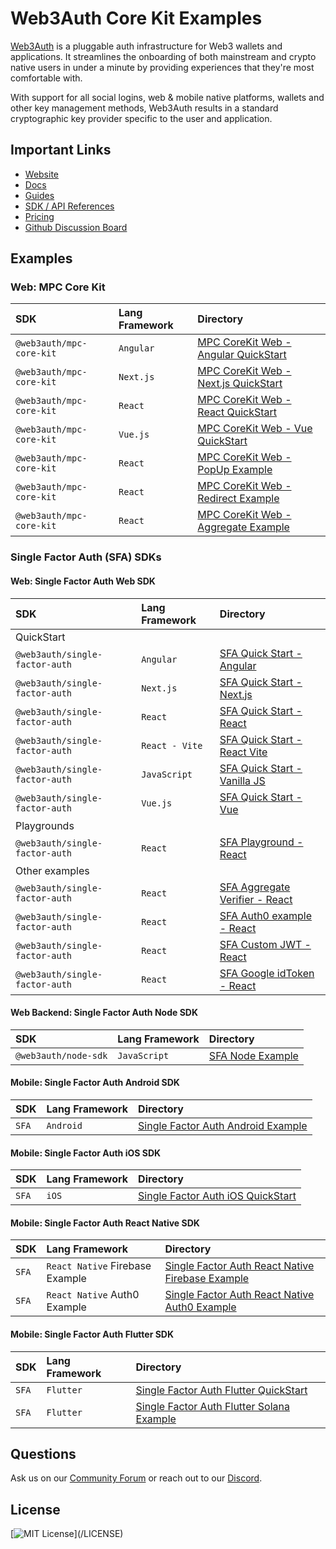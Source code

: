 # Web3Auth Core Kit Examples

[Web3Auth](https://web3auth.io) is a pluggable auth infrastructure for Web3 wallets and applications. It streamlines the
onboarding of both mainstream and crypto native users in under a minute by providing experiences that they're most
comfortable with.

With support for all social logins, web & mobile native platforms, wallets and other key management methods, Web3Auth
results in a standard cryptographic key provider specific to the user and application.

## Important Links

- [Website](https://web3auth.io)
- [Docs](https://web3auth.io/docs)
- [Guides](https://web3auth.io/docs/guides)
- [SDK / API References](https://web3auth.io/docs/sdk)
- [Pricing](https://web3auth.io/pricing.html)
- [Github Discussion Board](https://github.com/orgs/Web3Auth/discussions)

## Examples

### Web: MPC Core Kit

| SDK                      | Lang Framework | Directory                                                                                                          |
| :----------------------- | :------------- | :----------------------------------------------------------------------------------------------------------------- |
| `@web3auth/mpc-core-kit` | `Angular`      | [MPC CoreKit Web - Angular QuickStart](/mpc-core-kit-web/quick-starts/mpc-core-kit-angular-quick-start/)           |
| `@web3auth/mpc-core-kit` | `Next.js`      | [MPC CoreKit Web - Next.js QuickStart](/mpc-core-kit-web/quick-starts/mpc-core-kit-nextjs-quick-start/)            |
| `@web3auth/mpc-core-kit` | `React`        | [MPC CoreKit Web - React QuickStart](/mpc-core-kit-web/quick-starts/mpc-core-kit-react-quick-start/)               |
| `@web3auth/mpc-core-kit` | `Vue.js`       | [MPC CoreKit Web - Vue QuickStart](/mpc-core-kit-web/quick-starts/mpc-core-kit-vue-quick-start/)                   |
| `@web3auth/mpc-core-kit` | `React`        | [MPC CoreKit Web - PopUp Example](/mpc-core-kit-web/implicit-flow-examples/mpc-core-kit-popup-flow-example/)       |
| `@web3auth/mpc-core-kit` | `React`        | [MPC CoreKit Web - Redirect Example](/mpc-core-kit-web/implicit-flow-examples/mpc-core-kit-redirect-flow-example/) |
| `@web3auth/mpc-core-kit` | `React`        | [MPC CoreKit Web - Aggregate Example](/mpc-core-kit-web/mpc-core-kit-aggregate-verifier-example/)                  |

### Single Factor Auth (SFA) SDKs

#### Web: Single Factor Auth Web SDK

| SDK                            | Lang Framework | Directory                                                                                        |
| :----------------------------- | :------------- | :----------------------------------------------------------------------------------------------- |
| QuickStart                     |                |                                                                                                  |
| `@web3auth/single-factor-auth` | `Angular`      | [SFA Quick Start - Angular](/single-factor-auth-web/quick-starts/sfa-angular-quick-start/)       |
| `@web3auth/single-factor-auth` | `Next.js`      | [SFA Quick Start - Next.js](/single-factor-auth-web/quick-starts/sfa-nextjs-quick-start/)        |
| `@web3auth/single-factor-auth` | `React`        | [SFA Quick Start - React](/single-factor-auth-web/quick-starts/sfa-react-quick-start/)           |
| `@web3auth/single-factor-auth` | `React - Vite` | [SFA Quick Start - React Vite](/single-factor-auth-web/quick-starts/sfa-react-vite-quick-start/) |
| `@web3auth/single-factor-auth` | `JavaScript`   | [SFA Quick Start - Vanilla JS](/single-factor-auth-web/quick-starts/sfa-vanillajs-quick-start/)  |
| `@web3auth/single-factor-auth` | `Vue.js`       | [SFA Quick Start - Vue](/single-factor-auth-web/quick-starts/sfa-vue-quick-start/)               |
| Playgrounds                    |                |                                                                                                  |
| `@web3auth/single-factor-auth` | `React`        | [SFA Playground - React](/single-factor-auth-web/sfa-web-react-playground/)                      |
| Other examples                 |                |                                                                                                  |
| `@web3auth/single-factor-auth` | `React`        | [SFA Aggregate Verifier - React](/single-factor-auth-web/sfa-web-aggregate-verifier-example/)    |
| `@web3auth/single-factor-auth` | `React`        | [SFA Auth0 example - React](/single-factor-auth-web/sfa-web-auth0-example/)                      |
| `@web3auth/single-factor-auth` | `React`        | [SFA Custom JWT - React](/single-factor-auth-web/sfa-web-custom-jwt-example/)                    |
| `@web3auth/single-factor-auth` | `React`        | [SFA Google idToken - React](/single-factor-auth-web/sfa-web-google-example/)                    |

#### Web Backend: Single Factor Auth Node SDK

| SDK                  | Lang Framework | Directory                                                          |
| :------------------- | :------------- | :----------------------------------------------------------------- |
| `@web3auth/node-sdk` | `JavaScript`   | [SFA Node Example](/single-factor-auth-node/sfa-node-quick-start/) |

#### Mobile: Single Factor Auth Android SDK

| SDK   | Lang Framework | Directory                                                                                  |
| :---- | :------------- | :----------------------------------------------------------------------------------------- |
| `SFA` | `Android`      | [Single Factor Auth Android Example](/single-factor-auth-android/sfa-android-quick-start/) |

#### Mobile: Single Factor Auth iOS SDK

| SDK   | Lang Framework | Directory                                                                         |
| :---- | :------------- | :-------------------------------------------------------------------------------- |
| `SFA` | `iOS`          | [Single Factor Auth iOS QuickStart](/single-factor-auth-ios/sfa-ios-quick-start/) |

#### Mobile: Single Factor Auth React Native SDK

| SDK   | Lang Framework                  | Directory                                                                                                     |
| :---- | :------------------------------ | :------------------------------------------------------------------------------------------------------------ |
| `SFA` | `React Native` Firebase Example | [Single Factor Auth React Native Firebase Example](/single-factor-auth-react-native/sfa-rn-bare-quick-start/) |
| `SFA` | `React Native` Auth0 Example    | [Single Factor Auth React Native Auth0 Example](/single-factor-auth-react-native/sfa-rn-expo-auth0-example/)  |

#### Mobile: Single Factor Auth Flutter SDK

| SDK   | Lang Framework | Directory                                                                                     |
| :---- | :------------- | :-------------------------------------------------------------------------------------------- |
| `SFA` | `Flutter`      | [Single Factor Auth Flutter QuickStart](/single-factor-auth-flutter/sfa_flutter_quick_start/) |
| `SFA` | `Flutter`      | [Single Factor Auth Flutter Solana Example](/single-factor-auth-flutter/sfa_flutter_solana/)  |

## Questions

Ask us on our [Community Forum](https://community.web3auth.io/) or reach out to our
[Discord](https://discord.gg/web3auth).

## License

[![MIT License](https://img.shields.io/apm/l/atomic-design-ui.svg?)](/LICENSE)
